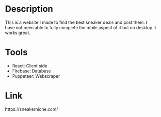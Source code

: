 <h1>Description</h1>
This is a website I made to find the best sneaker deals and post them. I have not been able to fully complete the mbile aspect of it but on desktop it works great.
<h1>Tools</h1>
<ul>
  <li>React: Client side</li>
  <li>Firebase: Database</li>
  <li>Puppeteer: Webscraper</li>
</ul>
<h1>Link</h1>
https://sneakerniche.com/
